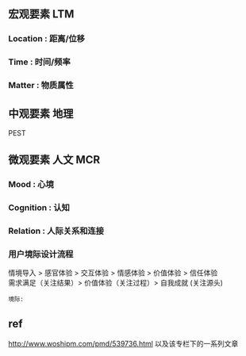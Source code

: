 ## 宏观要素 LTM
### Location :  距离/位移
### Time : 时间/频率 
### Matter : 物质属性

## 中观要素 地理
PEST  

## 微观要素 人文 MCR
### Mood : 心境
### Cognition : 认知
### Relation : 人际关系和连接

### 用户境际设计流程
情境导入 > 感官体验 > 交互体验 > 情感体验 > 价值体验 > 信任体验    
需求满足（关注结果）> 价值体验（关注过程）> 自我成就 (关注源头)
```
境际: 
```

## ref
http://www.woshipm.com/pmd/539736.html 
以及该专栏下的一系列文章
